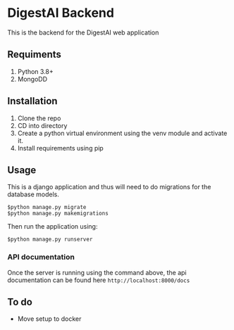 # DigestAI Backend
This is the backend for the DigestAI web application

## Requiments
1. Python 3.8+
2. MongoDD


## Installation
1. Clone the repo
2. CD into directory
3. Create a python virtual environment using the venv module and activate it.
4. Install requirements using pip

## Usage
This is a django application and thus will need to do migrations for the database models.
```
$python manage.py migrate
$python manage.py makemigrations
```

Then run the application using:
```
$python manage.py runserver
```

### API documentation
Once the server is running using the command above, the api documentation can be found here `http://localhost:8000/docs`


## To do
 - Move setup to docker